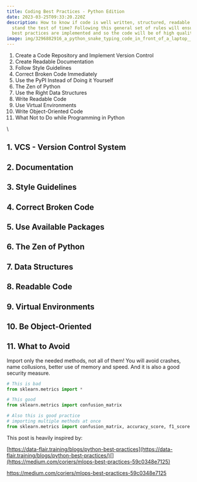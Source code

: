 ```yaml
---
title: Coding Best Practices - Python Edition
date: 2023-03-25T09:33:20.220Z
description: How to know if code is well written, structured, readable and will
  stand the test of time? Following this general set of rules will ensure that
  best practices are implemented and so the code will be of high quality.
image: img/3296882916_a_python_snake_typing_code_in_front_of_a_laptop__concept_art__photorealistic__hq__4k.png
---
```

1. Create a Code Repository and Implement Version Control
2. Create Readable Documentation
3. Follow Style Guidelines
4. Correct Broken Code Immediately
5. Use the PyPI Instead of Doing it Yourself
6. The Zen of Python
7. Use the Right Data Structures
8. Write Readable Code
9. Use Virtual Environments
10. Write Object-Oriented Code
11. What Not to Do while Programming in Python

\  

## 1. VCS - Version Control System

## 2. Documentation

## 3. Style Guidelines

## 4. Correct Broken Code

## 5. Use Available Packages

## 6. The Zen of Python

## 7. Data Structures

## 8. Readable Code

## 9. Virtual Environments

## 10. Be Object-Oriented

## 11. What to Avoid

Import only the needed methods, not all of them! You will avoid crashes, name collusions, better use of memory and speed. And it is also a good security measure.

```python
# This is bad
from sklearn.metrics import *

# This good
from sklearn.metrics import confusion_matrix

# Also this is good practice
# importing multiple methods at once
from sklearn.metrics import confusion_matrix, accuracy_score, f1_score
```

This post is heavily inspired by:

[https://data-flair.training/blogs/python-best-practices](https://data-flair.training/blogs/python-best-practices/)[](https://medium.com/coriers/mlops-best-practices-59c0348e7125)

<https://medium.com/coriers/mlops-best-practices-59c0348e7125>